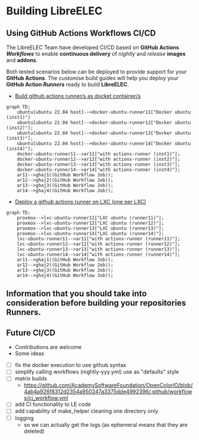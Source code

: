# Building LibreELEC
## Using GitHub Actions Workflows CI/CD

The LibreELEC Team have developed CI/CD based on **GitHub Actions _Workflows_** to enable **continuous delivery** of *nightly* and *release* **images** and **addons**.

Both tested scenarios below can be deployed to provide support for your **GitHub Actions**.
The customise build guides will help you deploy your **GitHub Action _Runners_** ready to build **LibreELEC**.

- [Build github actions runner/s as docket container/s](build-docker-gha-runner.md)
```mermaid
graph TD;
    ubuntu[ubuntu 22.04 host]-->docker-ubuntu-runner11["Docker ubuntu (inst1)"]
    ubuntu[ubuntu 22.04 host]-->docker-ubuntu-runner12["Docker ubuntu (inst2)"];
    ubuntu[ubuntu 22.04 host]-->docker-ubuntu-runner13["Docker ubuntu (inst3)"];
    ubuntu[ubuntu 22.04 host]-->docker-ubuntu-runner14["Docker ubuntu (inst4)"];
    docker-ubuntu-runner11-->ar11["with actions-runner (inst1)"];
    docker-ubuntu-runner12-->ar12["with actions-runner (inst2)"];
    docker-ubuntu-runner13-->ar13["with actions-runner (inst3)"];
    docker-ubuntu-runner14-->ar14["with actions-runner (inst4)"];
    ar11-->ghaj1((GitHub Workflow Job));
    ar12-->ghaj2((GitHub Workflow Job));
    ar13-->ghaj3((GitHub Workflow Job));
    ar14-->ghaj4((GitHub Workflow Job));
```
- [Deploy a github actions runner on LXC (one per LXC)](build-lxc-gha-runner.md)
```mermaid
graph TD;
    proxmox-->lxc-ubuntu-runner11["LXC ubuntu (runner11)"];
    proxmox-->lxc-ubuntu-runner12["LXC ubuntu (runner12)"];
    proxmox-->lxc-ubuntu-runner13["LXC ubuntu (runner13)"];
    proxmox-->lxc-ubuntu-runner14["LXC ubuntu (runner14)"];
    lxc-ubuntu-runner11-->ar11["with actions-runner (runner11)"];
    lxc-ubuntu-runner12-->ar12["with actions-runner (runner12)"];
    lxc-ubuntu-runner13-->ar13["with actions-runner (runner13)"];
    lxc-ubuntu-runner14-->ar14["with actions-runner (runner14)"];
    ar11-->ghaj1((GitHub Workflow Job));
    ar12-->ghaj2((GitHub Workflow Job));
    ar13-->ghaj3((GitHub Workflow Job));
    ar14-->ghaj4((GitHub Workflow Job));
```

## Information that you should take into consideration before building your repositories **Runners**.

## Future CI/CD
- Contributions are welcome
- Some ideas
- [ ] fix the docker execution to use github syntax
- [ ] simplify calling workflows (nightly-yyy.yml) use as "defaults" style
- [ ] matrix builds
  - https://github.com/AcademySoftwareFoundation/OpenColorIO/blob/4ab4a926f8312d2354a950247a3375dde4992396/.github/workflows/ci_workflow.yml
- [ ] add CI functionality to LE code
- [ ] add capability of make_helper cleaning one directory only
- [ ] logging
  - so we can actually get the logs (as ephemeral means that they are deleted)
